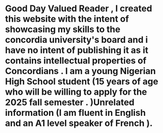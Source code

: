 # Good Day Valued Reader , I created this website with the intent of showcasing my skills to the concordia university's board and i have no intent of publishing it as it contains intellectual properties of Concordians . I am a young Nigerian High School student (15 years of age who will be willing to apply for the 2025 fall semester . )Unrelated information (I am fluent in English and an A1 level speaker of French  ).
